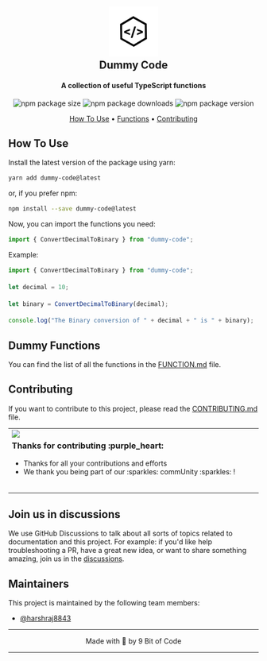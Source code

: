 <h2 align="center">
    <a href="https://www.npmjs.com/package/dummy-code">
        <img src="LOGO.png" alt="Dummy Code" width="100" />
    </a>
    <br>
    Dummy Code
    <br>
</h2>

<h4 align="center">A collection of useful TypeScript functions</h4>

<p align="center">
  <img src="https://img.shields.io/bundlephobia/min/dummy-code?label=Package" alt="npm package size">
  <img src="https://img.shields.io/npm/dm/dummy-code?label=Downloads" alt="npm package downloads">
  <img src="https://img.shields.io/npm/v/dummy-code" alt="npm package version">
</p>

<p align="center">
  <a href="#how-to-use">How To Use</a> •
  <a href="#dummy-functions">Functions</a> •
  <a href="#contributing">Contributing</a>
</p>

## How To Use

Install the latest version of the package using yarn:

```bash
yarn add dummy-code@latest
```

or, if you prefer npm:

```bash
npm install --save dummy-code@latest
```

Now, you can import the functions you need:

```typescript
import { ConvertDecimalToBinary } from "dummy-code";
```

Example:

```typescript
import { ConvertDecimalToBinary } from "dummy-code";

let decimal = 10;

let binary = ConvertDecimalToBinary(decimal);

console.log("The Binary conversion of " + decimal + " is " + binary);
```

## Dummy Functions

You can find the list of all the functions in the [FUNCTION.md](FUNCTION.md) file.

## Contributing

If you want to contribute to this project, please read the [CONTRIBUTING.md](CONTRIBUTING.md) file.

<table>
  <tr>
    <td>
    <img align="left" src="https://raw.githubusercontent.com/codinasion/.github/master/assets/octocat.png" width="190">
    <h3>Thanks for contributing :purple_heart:</h3>
    <ul>
      <li>Thanks for all your contributions and efforts</li>
      <li>We thank you being part of our :sparkles: commUnity :sparkles: !</li>
    </ul>
    <img width="900" height="0">
    </td>
  </tr>
</table>

## Join us in discussions

We use GitHub Discussions to talk about all sorts of topics related to documentation and this project. For example: if you'd like help troubleshooting a PR, have a great new idea, or want to share something amazing, join us in the [discussions][11].

## Maintainers

This project is maintained by the following team members:

- [@harshraj8843](https://github.com/harshraj8843)

---

<p align="center">
Made with 💖 by 9 Bit of Code
</p>

---

[11]: https://github.com/orgs/9bitofcode/discussions "Discussions"
